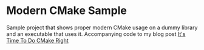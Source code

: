 # Modern CMake Sample

Sample project that shows proper modern CMake usage on a dummy library and an executable that uses it.
Accompanying code to my blog post [It's Time To Do CMake Right](https://pabloariasal.github.io/2018/02/19/its-time-to-do-cmake-right/)
